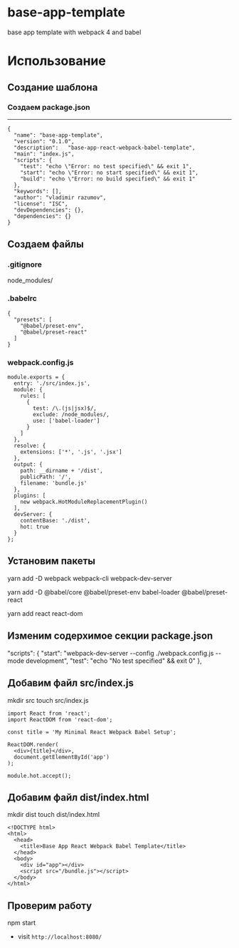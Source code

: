 # base-app-template
base app template with webpack 4 and babel
# Использование

## Создание шаблона

### Создаем package.json

---
    {
      "name": "base-app-template",
      "version": "0.1.0",
      "description":   "base-app-react-webpack-babel-template",
      "main": "index.js",
      "scripts": {
        "test": "echo \"Error: no test specified\" && exit 1",
        "start": "echo \"Error: no start specified\" && exit 1",
        "build": "echo \"Error: no build specified\" && exit 1"
      },
      "keywords": [],
      "author": "vladimir razumov",
      "license": "ISC",
      "devDependencies": {},
      "dependencies": {}
    }

## Создаем файлы

### .gitignore

node_modules/

### .babelrc

    {
      "presets": [
        "@babel/preset-env",
        "@babel/preset-react"
      ]
    }

### webpack.config.js

    module.exports = {
      entry: './src/index.js',
      module: {
        rules: [
          {
            test: /\.(js|jsx)$/,
            exclude: /node_modules/,
            use: ['babel-loader']
          }
        ]
      },
      resolve: {
        extensions: ['*', '.js', '.jsx']
      },
      output: {
        path: __dirname + '/dist',
        publicPath: '/',
        filename: 'bundle.js'
      },
      plugins: [
        new webpack.HotModuleReplacementPlugin()
      ],
      devServer: {
        contentBase: './dist',
        hot: true
      }
    };


## Установим пакеты

yarn add -D  webpack webpack-cli webpack-dev-server

yarn add -D  @babel/core @babel/preset-env babel-loader @babel/preset-react

yarn add react react-dom

## Изменим содерхимое секции package.json

 "scripts": {
    "start": "webpack-dev-server --config ./webpack.config.js --mode development",
    "test": "echo \"No test specified\" && exit 0"
  },

## Добавим файл src/index.js

mkdir src
touch src/index.js

    import React from 'react';
    import ReactDOM from 'react-dom';

    const title = 'My Minimal React Webpack Babel Setup';

    ReactDOM.render(
      <div>{title}</div>,
      document.getElementById('app')
    );

    module.hot.accept();

## Добавим файл dist/index.html

mkdir dist
touch dist/index.html

    <!DOCTYPE html>
    <html>
      <head>
        <title>Base App React Webpack Babel Template</title>
      </head>
      <body>
        <div id="app"></div>
        <script src="/bundle.js"></script>
      </body>
    </html>


## Проверим работу
npm start
* visit `http://localhost:8080/`





